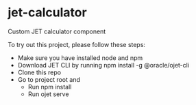 # jet-calculator
Custom JET calculator component

To try out this project, please follow these steps:

- Make sure you have installed node and npm
- Download JET CLI by running npm install -g @oracle/ojet-cli
- Clone this repo
- Go to project root and
  - Run npm install
  - Run ojet serve
